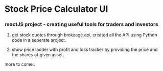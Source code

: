 # Stock Price Calculator UI
### reactJS project - creating useful tools for traders and investors

1. get stock quotes through brokeage api, created all the API using Python code in a seperate project.

2. show price ladder with profit and loss tracker by providing the price and the shares of given asset.

more to come..
